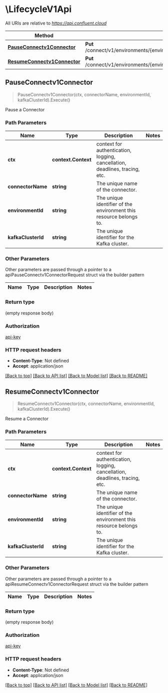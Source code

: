 # \LifecycleV1Api

All URIs are relative to *https://api.confluent.cloud*

Method | HTTP request | Description
------------- | ------------- | -------------
[**PauseConnectv1Connector**](LifecycleV1Api.md#PauseConnectv1Connector) | **Put** /connect/v1/environments/{environment_id}/clusters/{kafka_cluster_id}/connectors/{connector_name}/pause | Pause a Connector
[**ResumeConnectv1Connector**](LifecycleV1Api.md#ResumeConnectv1Connector) | **Put** /connect/v1/environments/{environment_id}/clusters/{kafka_cluster_id}/connectors/{connector_name}/resume | Resume a Connector



## PauseConnectv1Connector

> PauseConnectv1Connector(ctx, connectorName, environmentId, kafkaClusterId).Execute()

Pause a Connector



### Path Parameters


Name | Type | Description  | Notes
------------- | ------------- | ------------- | -------------
**ctx** | **context.Context** | context for authentication, logging, cancellation, deadlines, tracing, etc.
**connectorName** | **string** | The unique name of the connector. | 
**environmentId** | **string** | The unique identifier of the environment this resource belongs to. | 
**kafkaClusterId** | **string** | The unique identifier for the Kafka cluster. | 

### Other Parameters

Other parameters are passed through a pointer to a apiPauseConnectv1ConnectorRequest struct via the builder pattern


Name | Type | Description  | Notes
------------- | ------------- | ------------- | -------------




### Return type

 (empty response body)

### Authorization

[api-key](../README.md#api-key)

### HTTP request headers

- **Content-Type**: Not defined
- **Accept**: application/json

[[Back to top]](#) [[Back to API list]](../README.md#documentation-for-api-endpoints)
[[Back to Model list]](../README.md#documentation-for-models)
[[Back to README]](../README.md)


## ResumeConnectv1Connector

> ResumeConnectv1Connector(ctx, connectorName, environmentId, kafkaClusterId).Execute()

Resume a Connector



### Path Parameters


Name | Type | Description  | Notes
------------- | ------------- | ------------- | -------------
**ctx** | **context.Context** | context for authentication, logging, cancellation, deadlines, tracing, etc.
**connectorName** | **string** | The unique name of the connector. | 
**environmentId** | **string** | The unique identifier of the environment this resource belongs to. | 
**kafkaClusterId** | **string** | The unique identifier for the Kafka cluster. | 

### Other Parameters

Other parameters are passed through a pointer to a apiResumeConnectv1ConnectorRequest struct via the builder pattern


Name | Type | Description  | Notes
------------- | ------------- | ------------- | -------------




### Return type

 (empty response body)

### Authorization

[api-key](../README.md#api-key)

### HTTP request headers

- **Content-Type**: Not defined
- **Accept**: application/json

[[Back to top]](#) [[Back to API list]](../README.md#documentation-for-api-endpoints)
[[Back to Model list]](../README.md#documentation-for-models)
[[Back to README]](../README.md)

